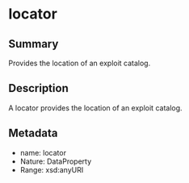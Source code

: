 <!-- Automatically generated by spec-parser v2.0.0 on 2024-01-08T22:20:56.273795+00:00 -->
<!-- SPDX-License-Identifier: Community-Spec-1.0 -->

# locator

## Summary

Provides the location of an exploit catalog.


## Description

A locator provides the location of an exploit catalog.


## Metadata

- name: locator
- Nature: DataProperty
- Range: xsd:anyURI





